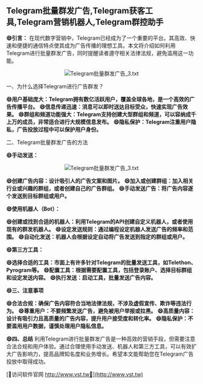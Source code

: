 ## **Telegram批量群发广告,Telegram获客工具,Telegram营销机器人,Telegram群控助手**

**😄引言：**
在现代数字营销中，Telegram已经成为了一个重要的平台。其高效、快速和便捷的通信特点使其成为广告传播的理想工具。本文将介绍如何利用Telegram进行批量群发广告，同时提醒读者遵守相关法律法规，避免滥用这一功能。

 <center><img src="https://vst.tw/MP4/tuiguang/png/5.png" alt="Telegram批量群发广告_3.txt"></center>

一、为什么选择Telegram进行广告群发？

**😄用户基础庞大：Telegram拥有数亿活跃用户，覆盖全球各地，是一个高效的广告传播平台。**
**😄信息传递迅速：消息可以即时送达目标受众，快速实现广告效果。**
**😄群组和频道功能强大：Telegram支持创建大型群组和频道，可以容纳成千上万的成员，非常适合进行大规模信息发布。**
**😄隐私保护：Telegram注重用户隐私，广告投放过程中可以保护用户身份。**

二、Telegram批量群发广告的方法

**😄手动发送：**

 <center><img src="https://vst.tw/MP4/tuiguang/png/6.png" alt="Telegram批量群发广告_3.txt"></center>

**😄创建广告内容：设计吸引人的广告文案和图片。**
**😄加入或创建群组：加入相关行业或兴趣的群组，或者创建自己的广告群组。**
**😄手动发送广告：将广告内容逐个发送到目标群组或用户。**

**😄使用机器人（Bot）：**

**😄创建或找到合适的机器人：利用Telegram的API创建自定义机器人，或者使用现有的群发机器人。**
**😄设定发送规则：通过编程设定机器人发送广告的频率和范围。**
**😄自动化发送：机器人会根据设定自动将广告发送到指定的群组或用户。**

**😄第三方工具：**

**😄选择合适的工具：市面上有许多针对Telegram的批量发送工具，如Telethon、Pyrogram等。**
**😄配置工具：根据需要配置工具，包括登录账户、选择目标群组和设定发送内容。**
**😄执行发送：启动工具，批量发送广告内容。**

**😄三、注意事项**

**😄合法合规：确保广告内容符合当地法律法规，不涉及虚假宣传、欺诈等违法行为。**
**😄尊重用户：不要频繁发送广告，避免被用户举报或拉黑。**
**😄高质量内容：设计有吸引力且高质量的广告内容，提升用户接受度和转化率。**
**😄隐私保护：不要滥用用户数据，谨慎处理用户隐私信息。**

**😄四、总结**
利用Telegram进行批量群发广告是一种高效的营销手段，但需要注意合法合规和用户体验。通过合理使用手动发送、机器人和第三方工具，可以有效扩大广告影响力，提高品牌知名度和业务增长。希望本文能帮助您在Telegram广告投放中取得成功。


[👻访问软件官网 http://www.vst.tw👻](http://www.vst.tw)
